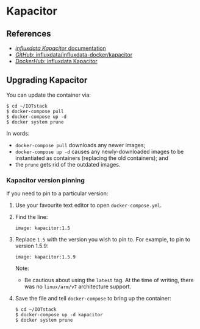 # Kapacitor
 
## References

- [*influxdata Kapacitor* documentation](https://docs.influxdata.com/kapacitor/)
- [*GitHub*: influxdata/influxdata-docker/kapacitor](https://github.com/influxdata/influxdata-docker/tree/master/kapacitor)
- [*DockerHub*: influxdata Kapacitor](https://hub.docker.com/_/kapacitor)

## Upgrading Kapacitor

You can update the container via:

``` console
$ cd ~/IOTstack
$ docker-compose pull
$ docker-compose up -d
$ docker system prune
```

In words:

* `docker-compose pull` downloads any newer images;
* `docker-compose up -d` causes any newly-downloaded images to be instantiated as containers (replacing the old containers); and
* the `prune` gets rid of the outdated images.

### Kapacitor version pinning

If you need to pin to a particular version:

1. Use your favourite text editor to open `docker-compose.yml`.
2. Find the line:

	```
   image: kapacitor:1.5
	```

3. Replace `1.5` with the version you wish to pin to. For example, to pin to version 1.5.9:

	```
   image: kapacitor:1.5.9
	```
	
	Note:
	
	* Be cautious about using the `latest` tag. At the time of writing, there was no `linux/arm/v7` architecture support. 

4. Save the file and tell `docker-compose` to bring up the container:

	``` console
	$ cd ~/IOTstack
	$ docker-compose up -d kapacitor
	$ docker system prune
	```
